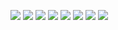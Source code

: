 <p align="left">
  <img src="https://img.shields.io/badge/Java-007396?style=flat-square&logo=Java&logoColor=white&style=flat"/></a>
  <img src="https://img.shields.io/badge/Spring Boot-6DB33F?style=flat-square&logo=Spring&logoColor=white&style=flat"/></a>
	<img src="https://img.shields.io/badge/-JPA-gray?logoColor=white&style=flat"/></a>
  <img src="https://img.shields.io/badge/MySQL-4479A1?style=flat-square&logo=MySQL&logoColor=white&style=flat"/>
  <img src="https://img.shields.io/badge/JavaScript-f7df1e?style=flat-square&logo=javascript&logoColor=white&style=flat"/></a>
  <img src="https://img.shields.io/badge/HTML5-e34f26?style=flat-square&logo=html5&logoColor=white&style=flat"/></a>
  <img src="https://img.shields.io/badge/CSS3-1572B6?style=flat-square&logo=css3&logoColor=white&style=flat"/></a>
	<img src="https://img.shields.io/badge/AWS-232F3E?style=flat-square&logo=amazon%20AWS&logoColor=white&style=flat"/></a>
</p>

<br/>

